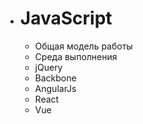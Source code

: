  - # JavaScript
   - Общая модель работы
   - Среда выполнения
   - jQuery
   - Backbone
   - AngularJs
   - React
   - Vue
